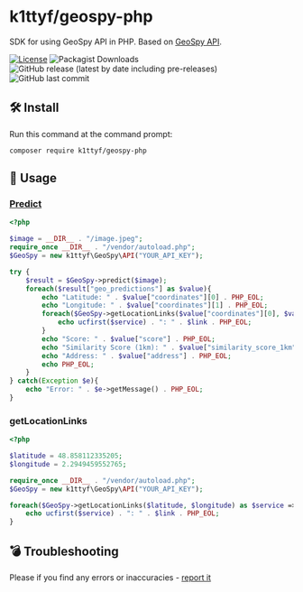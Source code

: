 # k1ttyf/geospy-php
SDK for using GeoSpy API in PHP. Based on [GeoSpy API](https://dev.geospy.ai/docs/routes).

[![License](https://img.shields.io/github/license/k1ttyf/geospy-php)](https://github.com/k1ttyf/geospy-php/blob/main/LICENSE)
![Packagist Downloads](https://img.shields.io/packagist/dt/k1ttyf/geospy-php)
![GitHub release (latest by date including pre-releases)](https://img.shields.io/github/v/release/k1ttyf/geospy-php?include_prereleases)
![GitHub last commit](https://img.shields.io/github/last-commit/k1ttyf/geospy-php)

## 🛠 Install
Run this command at the command prompt:
```shell
composer require k1ttyf/geospy-php
```

## 🔌 Usage

### [Predict](https://dev.geospy.ai/docs/routes#predict)

```php
<?php

$image = __DIR__ . "/image.jpeg";
require_once __DIR__ . "/vendor/autoload.php";
$GeoSpy = new k1ttyf\GeoSpy\API("YOUR_API_KEY");

try {
    $result = $GeoSpy->predict($image);
    foreach($result["geo_predictions"] as $value){
        echo "Latitude: " . $value["coordinates"][0] . PHP_EOL;
        echo "Longitude: " . $value["coordinates"][1] . PHP_EOL;
        foreach($GeoSpy->getLocationLinks($value["coordinates"][0], $value["coordinates"][1]) as $service => $link){
            echo ucfirst($service) . ": " . $link . PHP_EOL;
        }
        echo "Score: " . $value["score"] . PHP_EOL;
        echo "Similarity Score (1km): " . $value["similarity_score_1km"] . PHP_EOL;
        echo "Address: " . $value["address"] . PHP_EOL;
        echo PHP_EOL;
    }
} catch(Exception $e){
    echo "Error: " . $e->getMessage() . PHP_EOL;
}
```

### getLocationLinks
```php
<?php

$latitude = 48.858112335205;
$longitude = 2.2949459552765;

require_once __DIR__ . "/vendor/autoload.php";
$GeoSpy = new k1ttyf\GeoSpy\API("YOUR_API_KEY");

foreach($GeoSpy->getLocationLinks($latitude, $longitude) as $service => $link){
    echo ucfirst($service) . ": " . $link . PHP_EOL;
}
```

## 💣 Troubleshooting

Please if you find any errors or inaccuracies - [report it](https://github.com/k1ttyf/geospy-php/issues)
